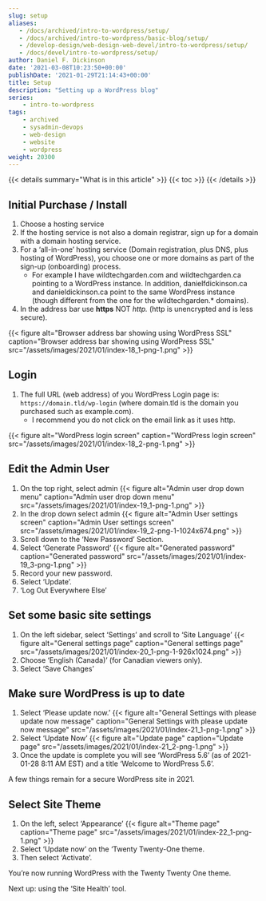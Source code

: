 ```yaml
---
slug: setup
aliases:
   - /docs/archived/intro-to-wordpress/setup/
   - /docs/archived/intro-to-wordpress/basic-blog/setup/
   - /develop-design/web-design-web-devel/intro-to-wordpress/setup/
   - /docs/devel/intro-to-wordpress/setup/
author: Daniel F. Dickinson
date: '2021-03-08T10:23:50+00:00'
publishDate: '2021-01-29T21:14:43+00:00'
title: Setup
description: "Setting up a WordPress blog"
series:
    - intro-to-wordpress
tags:
    - archived
    - sysadmin-devops
    - web-design
    - website
    - wordpress
weight: 20300
---
```


{{< details summary="What is in this article" >}}
{{< toc >}}
{{< /details >}}

## Initial Purchase / Install

1. Choose a hosting service
2. If the hosting service is not also a domain registrar, sign up for a domain with a domain hosting service.
3. For a ‘all-in-one’ hosting service (Domain registration, plus DNS, plus hosting of WordPress), you choose one or more domains as part of the sign-up (onboarding) process.
   * For example I have wildtechgarden.com and wildtechgarden.ca pointing to a WordPress instance. In addition, danielfdickinson.ca and danieldickinson.ca point to the same WordPress instance (though different from the one for the wildtechgarden.* domains).
4. In the address bar use **https** NOT *http.* (http is unencrypted and is less secure).

{{< figure alt="Browser address bar showing using WordPress SSL" caption="Browser address bar showing using WordPress SSL" src="/assets/images/2021/01/index-18_1-png-1.png" >}}

## Login

1. The full URL (web address) of you WordPress Login page is: ``https://domain.tld/wp-login`` (where domain.tld is the domain you purchased such as example.com).
   * I recommend you do not click on the email link as it uses http.

{{< figure alt="WordPress login screen" caption="WordPress login screen" src="/assets/images/2021/01/index-18_2-png-1.png" >}}

## Edit the Admin User

1. On the top right, select admin
{{< figure alt="Admin user drop down menu" caption="Admin user drop down menu" src="/assets/images/2021/01/index-19_1-png-1.png" >}}
2. In the drop down select admin
{{< figure alt="Admin User settings screen" caption="Admin User settings screen" src="/assets/images/2021/01/index-19_2-png-1-1024x674.png" >}}
3. Scroll down to the ‘New Password’ Section.
4. Select ‘Generate Password’
{{< figure alt="Generated password" caption="Generated password" src="/assets/images/2021/01/index-19_3-png-1.png" >}}
5. Record your new password.
6. Select ‘Update’.
7. ‘Log Out Everywhere Else’

## Set some basic site settings

1. On the left sidebar, select ‘Settings’ and scroll to ‘Site Language’
{{< figure alt="General settings page" caption="General settings page" src="/assets/images/2021/01/index-20_1-png-1-926x1024.png" >}}
2. Choose ‘English (Canada)’ (for Canadian viewers only).
3. Select ‘Save Changes’

## Make sure WordPress is up to date

1. Select ‘Please update now.’
{{< figure alt="General Settings with please update now message" caption="General Settings with please update now message" src="/assets/images/2021/01/index-21_1-png-1.png" >}}
2. Select ‘Update Now’
{{< figure alt="Update page" caption="Update page" src="/assets/images/2021/01/index-21_2-png-1.png" >}}
3. Once the update is complete you will see ‘WordPress 5.6’ (as of 2021-01-28 8:11 AM EST) and a title ‘Welcome to WordPress 5.6’.

A few things remain for a secure WordPress site in 2021.

## Select Site Theme

1. On the left, select ‘Appearance’
{{< figure alt="Theme page" caption="Theme page" src="/assets/images/2021/01/index-22_1-png-1.png" >}}
2. Select ‘Update now’ on the ‘Twenty Twenty-One theme.
3. Then select ‘Activate’.

You’re now running WordPress with the Twenty Twenty One theme.

Next up: using the ‘Site Health’ tool.
